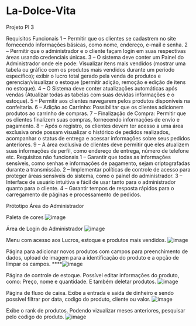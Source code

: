 # La-Dolce-Vita
Projeto PI 3

Requisitos Funcionais
1 – Permitir que os clientes se cadastrem no site fornecendo informações básicas, como nome,
endereço, e-mail e senha.
2 – Permitir que o administrador e o cliente façam login em suas respectivas áreas usando
credenciais únicas.
3 – O sistema deve conter um Painel do Administrador onde ele pode: Visualizar itens mais
vendidos (mostrar uma tabela ou gráfico com os produtos mais vendidos durante um período
específico); exibir o lucro total gerado pela venda de produtos e gerenciar/visualizar o estoque
(permitir adição, remoção e edição de itens no estoque).
4 – O Sistema deve conter atualizações automáticas após vendas (Atualizar todas as tabelas
com suas devidas informações e o estoque).
5 – Permitir aos clientes navegarem pelos produtos disponíveis na confeitaria.
6 – Adição ao Carrinho: Possibilitar que os clientes adicionem produtos ao carrinho de compras.
7 – Finalização de Compra: Permitir que os clientes finalizem suas compras, fornecendo
informações de envio e pagamento.
8 – Após o registro, os clientes devem ter acesso a uma área exclusiva onde possam visualizar o
histórico de pedidos realizados, acompanhar o status de entrega e acessar informações sobre
seus pedidos anteriores.
9 – A área exclusiva de clientes deve permitir que eles atualizem suas informações de perfil,
como endereço de entrega, número de telefone etc.
Requisitos não funcionais
1 – Garantir que todas as informações sensíveis, como senhas e informações de pagamento,
sejam criptografadas durante a transmissão.
2 – Implementar políticas de controle de acesso para proteger áreas sensíveis do sistema, como
o painel do administrador.
3 – Interface de usuário intuitiva e fácil de usar tanto para o administrador quanto para o cliente.
4 – Garantir tempos de resposta rápidos para o carregamento de páginas e processamento de
pedidos.


Prótotipo Área do Administrador

Paleta de cores
![image](https://github.com/JoaoRodrigues10/la-dolce-vita/assets/143104412/e2f9d27a-e952-4352-91e0-34f77530edf2)

Área de Login do Administrador
![image](https://github.com/JoaoRodrigues10/la-dolce-vita/assets/143104412/086721f4-5b3c-4757-8558-a6f14e49110a)

Menu com acesso aos Lucros, estoque e produtos mais vendidos.
![image](https://github.com/JoaoRodrigues10/la-dolce-vita/assets/143104412/e70a293b-f06e-41e3-99cd-4ad0f7919ec2)

Página para adicionar novos produtos com campos para preenchimento de dados, upload de imagem para a identificação do produto 
e a opção de limpar os campos.
****![image](https://github.com/JoaoRodrigues10/la-dolce-vita/assets/143104412/536ae04f-33c2-4029-b6e7-7dd8b0d298ac)

Página de controle de estoque. Possível editar informações do produto, como: Preço, nome e quantidade. E também deletar produtos.
![image](https://github.com/JoaoRodrigues10/la-dolce-vita/assets/143104412/6f193800-0083-4e0b-a062-326a4419dd6a)

Página de fluxo de caixa. Exibe a entrada e saida de dinheiro e sendo possível filtrar por data, codigo do produto, cliente ou valor.
![image](https://github.com/JoaoRodrigues10/la-dolce-vita/assets/143104412/77b2cd43-4520-4bcc-b3d3-e99283e5787f)


Exibe o rank de produtos. Podendo vizualizar meses anteriores, pesquisar pelo codigo do produto. 
![image](https://github.com/JoaoRodrigues10/la-dolce-vita/assets/143104412/662f8b14-9ab6-428b-94a3-06019cb8355c)



